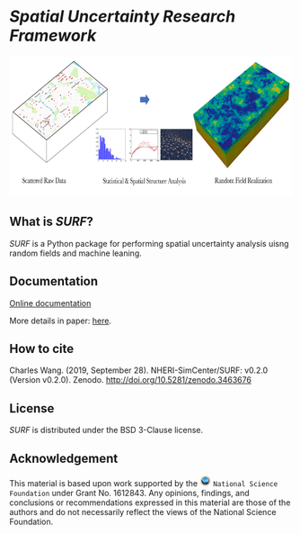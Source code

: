 # <i>Spatial Uncertainty Research Framework</i>

<img src="https://raw.githubusercontent.com/NHERI-SimCenter/SURF/master/docs/images/surf.png" alt="SURF" height="250"/>

## What is <i>SURF</i>?

<i>SURF</i> is a Python package for performing spatial uncertainty analysis uisng random fields and machine leaning.


## Documentation

[Online documentation](https://nheri-simcenter.github.io/SURF)

More details in paper: <a href="https://arxiv.org/abs/1910.06391">here</a>.

## How to cite

Charles Wang. (2019, September 28). NHERI-SimCenter/SURF: v0.2.0 (Version v0.2.0). Zenodo. http://doi.org/10.5281/zenodo.3463676

## License

<i>SURF</i> is distributed under the BSD 3-Clause license.

## Acknowledgement

This material is based upon work supported by the <img src="https://raw.githubusercontent.com/NHERI-SimCenter/SURF/master/docs/images/nsf.png"  width="20px"  alt="NSF"/> `National Science Foundation` under Grant No. 1612843. Any opinions, findings, and conclusions or recommendations expressed in this material are those of the authors and do not necessarily reflect the views of the National Science Foundation.
